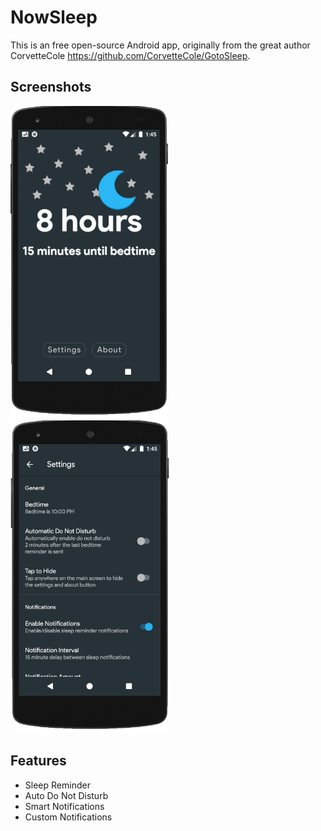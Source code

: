 # NowSleep
This is an free open-source Android app, originally from the great author  CorvetteCole <https://github.com/CorvetteCole/GotoSleep>.

## Screenshots

<img src="./img/01.png" height="500px"><img src="./img/02.png" height="500px">

## Features

* Sleep Reminder
* Auto Do Not Disturb
* Smart Notifications
* Custom Notifications



